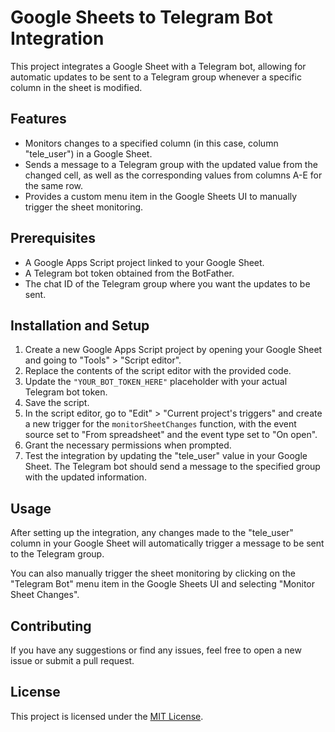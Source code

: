 # Google Sheets to Telegram Bot Integration

This project integrates a Google Sheet with a Telegram bot, allowing for automatic updates to be sent to a Telegram group whenever a specific column in the sheet is modified.

## Features

- Monitors changes to a specified column (in this case, column "tele_user") in a Google Sheet.
- Sends a message to a Telegram group with the updated value from the changed cell, as well as the corresponding values from columns A-E for the same row.
- Provides a custom menu item in the Google Sheets UI to manually trigger the sheet monitoring.

## Prerequisites

- A Google Apps Script project linked to your Google Sheet.
- A Telegram bot token obtained from the BotFather.
- The chat ID of the Telegram group where you want the updates to be sent.

## Installation and Setup

1. Create a new Google Apps Script project by opening your Google Sheet and going to "Tools" > "Script editor".
2. Replace the contents of the script editor with the provided code.
3. Update the `"YOUR_BOT_TOKEN_HERE"` placeholder with your actual Telegram bot token.
4. Save the script.
5. In the script editor, go to "Edit" > "Current project's triggers" and create a new trigger for the `monitorSheetChanges` function, with the event source set to "From spreadsheet" and the event type set to "On open".
6. Grant the necessary permissions when prompted.
7. Test the integration by updating the "tele_user" value in your Google Sheet. The Telegram bot should send a message to the specified group with the updated information.

## Usage

After setting up the integration, any changes made to the "tele_user" column in your Google Sheet will automatically trigger a message to be sent to the Telegram group.

You can also manually trigger the sheet monitoring by clicking on the "Telegram Bot" menu item in the Google Sheets UI and selecting "Monitor Sheet Changes".

## Contributing

If you have any suggestions or find any issues, feel free to open a new issue or submit a pull request.

## License

This project is licensed under the [MIT License](LICENSE).
